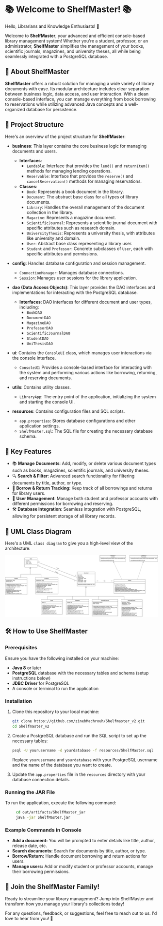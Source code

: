 # 📚 Welcome to ShelfMaster! 📚

Hello, Librarians and Knowledge Enthusiasts! 👋

Welcome to **ShelfMaster**, your advanced and efficient console-based library management system! Whether you're a student, professor, or an administrator, **ShelfMaster** simplifies the management of your books, scientific journals, magazines, and university theses, all while being seamlessly integrated with a PostgreSQL database.

## 🚀 About ShelfMaster

**ShelfMaster** offers a robust solution for managing a wide variety of library documents with ease. Its modular architecture includes clear separation between business logic, data access, and user interaction. With a clean console-based interface, you can manage everything from book borrowing to reservations while utilizing advanced Java concepts and a well-organized database for persistence.

## 📁 Project Structure

Here's an overview of the project structure for **ShelfMaster**:

- **business**: This layer contains the core business logic for managing documents and users.
    - **Interfaces**:
        - `Lendable`: Interface that provides the `lend()` and `returnItem()` methods for managing lending operations.
        - `Reservable`: Interface that provides the `reserve()` and `cancelReservation()` methods for managing reservations.
    - **Classes**:
        - `Book`: Represents a book document in the library.
        - `Document`: The abstract base class for all types of library documents.
        - `Library`: Handles the overall management of the document collection in the library.
        - `Magazine`: Represents a magazine document.
        - `ScientificJournal`: Represents a scientific journal document with specific attributes such as research domain.
        - `UniversityThesis`: Represents a university thesis, with attributes like university and domain.
        - `User`: Abstract base class representing a library user.
        - `Student` and `Professor`: Concrete subclasses of `User`, each with specific attributes and permissions.

- **config**: Handles database configuration and session management.
    - `ConnectionManager`: Manages database connections.
    - `Session`: Manages user sessions for the library application.

- **dao (Data Access Objects)**: This layer provides the DAO interfaces and implementations for interacting with the PostgreSQL database.
    - **Interfaces**: DAO interfaces for different document and user types, including:
        - `BookDAO`
        - `DocumentDAO`
        - `MagazineDAO`
        - `ProfessorDAO`
        - `ScientificJournalDAO`
        - `StudentDAO`
        - `UniThesisDAO`

- **ui**: Contains the `ConsoleUI` class, which manages user interactions via the console interface.
    - `ConsoleUI`: Provides a console-based interface for interacting with the system and performing various actions like borrowing, returning, and reserving documents.

- **utils**: Contains utility classes.
    - `LibraryApp`: The entry point of the application, initializing the system and starting the console UI.

- **resources**: Contains configuration files and SQL scripts.
    - `app.properties`: Stores database configurations and other application settings.
    - `ShelfMaster.sql`: The SQL file for creating the necessary database schema.

## 🧩 Key Features

- 📚 **Manage Documents**: Add, modify, or delete various document types such as books, magazines, scientific journals, and university theses.
- 🔍 **Search & Filter**: Advanced search functionality for filtering documents by title, author, or type.
- 📝 **Borrow & Return Tracking**: Keep track of all borrowings and returns for library users.
- 🔐 **User Management**: Manage both student and professor accounts with different permissions for borrowing and reserving.
- 🛠 **Database Integration**: Seamless integration with PostgreSQL, allowing for persistent storage of all library records.

## 🎨 UML Class Diagram

Here's a UML `class diagram` to give you a high-level view of the architecture:

[![UML Class Diagram](./src/main/resources/UML.png)](./src/main/resources/UML.png)


## 🛠️ How to Use ShelfMaster

### Prerequisites

Ensure you have the following installed on your machine:

- **Java 8** or later
- **PostgreSQL** database with the necessary tables and schema (setup instructions below)
- **JDBC Driver** for PostgreSQL
- A console or terminal to run the application

### Installation

1. Clone this repository to your local machine:
   ```bash
   git clone https://github.com/zinebMachrouh/Shelfmaster_v2.git
   cd Shelfmaster_v2
    ```

2. Create a PostgreSQL database and run the SQL script to set up the necessary tables:
    ```bash
    psql -U yourusername -d yourdatabase -f resources/ShelfMaster.sql
    ```
    Replace `yourusername` and `yourdatabase` with your PostgreSQL username and the name of the database you want to create.

3. Update the `app.properties` file in the `resources` directory with your database connection details.

### Running the JAR File
To run the application, execute the following command:
```bash
     cd out/artifacts/ShelfMaster_jar
     java -jar ShelfMaster.jar
```

### Example Commands in Console
- **Add a document:** You will be prompted to enter details like title, author, release date, etc.
- **Search documents:** Search for documents by title, author, or type.
- **Borrow/Return:** Handle document borrowing and return actions for users.
- **Manage users:** Add or modify student or professor accounts, manage their borrowing permissions.

## 🎉 Join the ShelfMaster Family!
Ready to streamline your library management? Jump into ShelfMaster and transform how you manage your library's collections today!

For any questions, feedback, or suggestions, feel free to reach out to us. I'd love to hear from you! 📧
